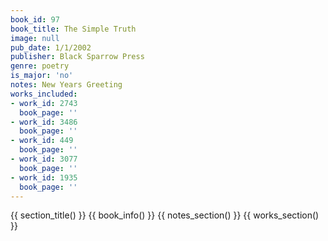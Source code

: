 ```yaml
---
book_id: 97
book_title: The Simple Truth
image: null
pub_date: 1/1/2002
publisher: Black Sparrow Press
genre: poetry
is_major: 'no'
notes: New Years Greeting
works_included:
- work_id: 2743
  book_page: ''
- work_id: 3486
  book_page: ''
- work_id: 449
  book_page: ''
- work_id: 3077
  book_page: ''
- work_id: 1935
  book_page: ''
---
```


{{ section_title() }}
{{ book_info() }}
{{ notes_section() }}
{{ works_section() }}
